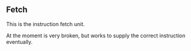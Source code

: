 ## Fetch

This is the instruction fetch unit.

At the moment is very broken, but works to supply the correct instruction eventually.
